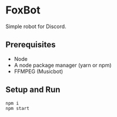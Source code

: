 # FoxBot
Simple robot for Discord.

## Prerequisites
- Node
- A node package manager (yarn or npm)
- FFMPEG (Musicbot)

## Setup and Run
```
npm i
npm start
```
